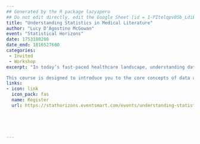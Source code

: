 ```yaml
---
## Generated by the R package lazyapero
## Do not edit directly, edit the Google Sheet [id = 1-PItelqpv0Sb_LdiEDqb8O3D_Roii5nVTL07IRVbRtA]
title: "Understanding Statistics in Medical Literature"
author: "Lucy D'Agostino McGowan"
event: "Statistical Horizons"
date: 1753180200
date_end: 1816527600
categories:
 - Invited
 - Workshop
excerpt: "In today’s fast-paced healthcare landscape, understanding data and statistics is essential for making informed decisions. Whether you’re a medical student navigating your first journal article or a healthcare professional hoping to apply the latest research to patient care, the ability to critically evaluate medical literature is a vital skill.

This course is designed to introduce you to the core concepts of data and statistics, equipping you with the tools to extract meaningful insights from research without becoming bogged down in complex mathematical notation."
links:
- icon: link
  icon_pack: fas
  name: Register
  url: https://stathorizons.eventsmart.com/events/understanding-statistics-in-medical-literature-july-2025/?_gl=1*100wky0*_ga*Mzk4MDA3MDg2LjE3NDYzNzAwNDA.*_ga_HFBVRCZ5Y2*czE3NDYzNzAwNDAkbzEkZzEkdDE3NDYzNzMwOTgkajI2JGwwJGgw





---
```

